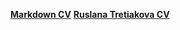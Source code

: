 [**Markdown CV**](https://Ruslanatretiakova.github.io/rsschool-cv/cv)
[**Ruslana Tretiakova CV**](https://ruslanatretiakova.github.io/rsschool-cv/)
